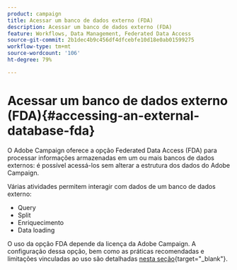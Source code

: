 ```yaml
---
product: campaign
title: Acessar um banco de dados externo (FDA)
description: Acessar um banco de dados externo (FDA)
feature: Workflows, Data Management, Federated Data Access
source-git-commit: 2b1dec4b9c456df4dfcebfe10d18e0ab01599275
workflow-type: tm+mt
source-wordcount: '106'
ht-degree: 79%

---
```


# Acessar um banco de dados externo (FDA){#accessing-an-external-database-fda}

O Adobe Campaign oferece a opção Federated Data Access (FDA) para processar informações armazenadas em um ou mais bancos de dados externos: é possível acessá-los sem alterar a estrutura dos dados do Adobe Campaign.

Várias atividades permitem interagir com dados de um banco de dados externo:

* Query
* Split
* Enriquecimento
* Data loading

O uso da opção FDA depende da licença da Adobe Campaign. A configuração dessa opção, bem como as práticas recomendadas e limitações vinculadas ao uso são detalhadas [nesta seção](https://experienceleague.adobe.com/docs/campaign/campaign-v8/connect/fda.html?lang=pt-BR){target=&quot;_blank&quot;}.
